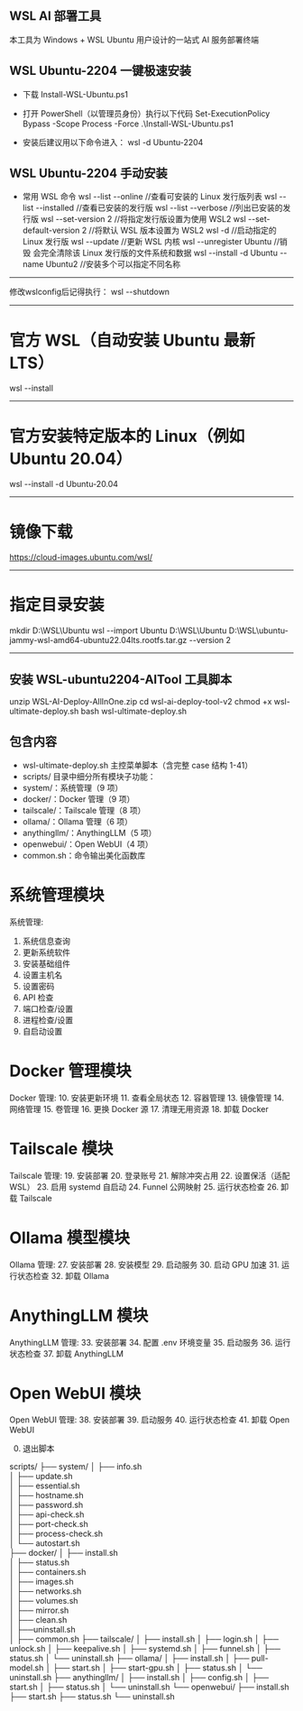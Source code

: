 ## WSL AI 部署工具

本工具为 Windows + WSL Ubuntu 用户设计的一站式 AI 服务部署终端

## WSL Ubuntu-2204 一键极速安装

 - 下载 Install-WSL-Ubuntu.ps1 

 - 打开 PowerShell（以管理员身份）执行以下代码
Set-ExecutionPolicy Bypass -Scope Process -Force
.\Install-WSL-Ubuntu.ps1

 - 安装后建议用以下命令进入：
wsl -d Ubuntu-2204

## WSL Ubuntu-2204 手动安装

 - 常用 WSL 命令
wsl --list --online				          //查看可安装的 Linux 发行版列表
wsl --list --installed		          //查看已安装的发行版
wsl --list --verbose		          	//列出已安装的发行版
wsl --set-version <Distro> 2	      //将指定发行版设置为使用 WSL2
wsl --set-default-version 2		      //将默认 WSL 版本设置为 WSL2
wsl -d <Distro>				            	//启动指定的 Linux 发行版
wsl --update				              	//更新 WSL 内核
wsl --unregister Ubuntu			        //销毁 会完全清除该 Linux 发行版的文件系统和数据
wsl --install -d Ubuntu --name Ubuntu2    	//安装多个可以指定不同名称
-- ---- ---- ---- ---- ---- ---- ---- ---- ---- ---- ---- ---- ---- ---- --
修改wslconfig后记得执行：  wsl --shutdown
-- ---- ---- ---- ---- ---- ---- ---- ---- ---- ---- ---- ---- ---- ---- 
# 官方 WSL（自动安装 Ubuntu 最新 LTS）
wsl --install
-- ---- ---- ---- ---- ---- ---- ---- ---- ---- ---- ---- ---- ---- ---- 
# 官方安装特定版本的 Linux（例如 Ubuntu 20.04）
wsl --install -d Ubuntu-20.04
-- ---- ---- ---- ---- ---- ---- ---- ---- ---- ---- ---- ---- ---- ---- 
# 镜像下载
https://cloud-images.ubuntu.com/wsl/  
-- ---- ---- ---- ---- ---- ---- ---- ---- ---- ---- ---- ---- ---- ---- 
# 指定目录安装
mkdir D:\WSL\Ubuntu
wsl --import Ubuntu D:\WSL\Ubuntu D:\WSL\ubuntu-jammy-wsl-amd64-ubuntu22.04lts.rootfs.tar.gz --version 2
-- ---- ---- ---- ---- ---- ---- ---- ---- ---- ---- ---- ---- ---- ---- 
## 安装 WSL-ubuntu2204-AITool 工具脚本

unzip WSL-AI-Deploy-AllInOne.zip
cd wsl-ai-deploy-tool-v2
chmod +x wsl-ultimate-deploy.sh
bash wsl-ultimate-deploy.sh


## 包含内容
- wsl-ultimate-deploy.sh 主控菜单脚本（含完整 case 结构 1-41）
- scripts/ 目录中细分所有模块子功能：
- system/：系统管理（9 项）
- docker/：Docker 管理（9 项）
- tailscale/：Tailscale 管理（8 项）
- ollama/：Ollama 管理（6 项）
- anythingllm/：AnythingLLM（5 项）
- openwebui/：Open WebUI（4 项）
- common.sh：命令输出美化函数库

# 系统管理模块
  系统管理:  
1. 系统信息查询 
2. 更新系统软件 
3. 安装基础组件 
4. 设置主机名 
5. 设置密码 
6. API 检查 
7. 端口检查/设置 
8. 进程检查/设置 
9. 自启动设置 

# Docker 管理模块
  Docker 管理: 
10. 安装更新环境 
11. 查看全局状态 
12. 容器管理 
13. 镜像管理 
14. 网络管理 
15. 卷管理 
16. 更换 Docker 源 
17. 清理无用资源 
18. 卸载 Docker 

# Tailscale 模块
 Tailscale 管理: 
19. 安装部署 
20. 登录账号 
21. 解除冲突占用 
22. 设置保活（适配 WSL） 
23. 启用 systemd 自启动 
24. Funnel 公网映射 
25. 运行状态检查 
26. 卸载 Tailscale 

# Ollama 模型模块
 Ollama 管理: 
27. 安装部署 
28. 安装模型 
29. 启动服务 
30. 启动 GPU 加速 
31. 运行状态检查 
32. 卸载 Ollama 

# AnythingLLM 模块
 AnythingLLM 管理: 
33. 安装部署 
34. 配置 .env 环境变量 
35. 启动服务 
36. 运行状态检查 
37. 卸载 AnythingLLM 

# Open WebUI 模块
 Open WebUI 管理: 
38. 安装部署 
39. 启动服务 
40. 运行状态检查 
41. 卸载 Open WebUI 

0. 退出脚本


scripts/
├── system/
│   ├── info.sh                
│   ├── update.sh            
│   ├── essential.sh           
│   ├── hostname.sh            
│   ├── password.sh           
│   ├── api-check.sh           
│   ├── port-check.sh         
│   ├── process-check.sh      
│   └── autostart.sh           
├── docker/
│   ├── install.sh             
│   ├── status.sh              
│   ├── containers.sh         
│   ├── images.sh              
│   ├── networks.sh           
│   ├── volumes.sh             
│   ├── mirror.sh              
│   ├── clean.sh               
│   ├──uninstall.sh          
│   ├── common.sh
├── tailscale/
│   ├── install.sh
│   ├── login.sh
│   ├── unlock.sh
│   ├── keepalive.sh
│   ├── systemd.sh
│   ├── funnel.sh
│   ├── status.sh
│   └── uninstall.sh
├── ollama/
│   ├── install.sh
│   ├── pull-model.sh
│   ├── start.sh
│   ├── start-gpu.sh
│   ├── status.sh
│   └── uninstall.sh
├── anythingllm/
│   ├── install.sh
│   ├── config.sh
│   ├── start.sh
│   ├── status.sh
│   └── uninstall.sh
└── openwebui/
    ├── install.sh
    ├── start.sh
    ├── status.sh
    └── uninstall.sh
